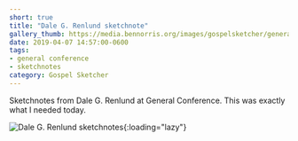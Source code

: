 ```yaml
---
short: true
title: "Dale G. Renlund sketchnote"
gallery_thumb: https://media.bennorris.org/images/gospelsketcher/general-conference/apr-2019/sun-am-renlund-sketchnote.jpg
date: 2019-04-07 14:57:00-0600
tags:
- general conference
- sketchnotes
category: Gospel Sketcher
---
```


Sketchnotes from Dale G. Renlund at General Conference. This was exactly what I needed today.

![Dale G. Renlund sketchnotes](https://media.bennorris.org/images/gospelsketcher/general-conference/apr-2019/sun-am-renlund-sketchnote.jpg){:loading="lazy"}
